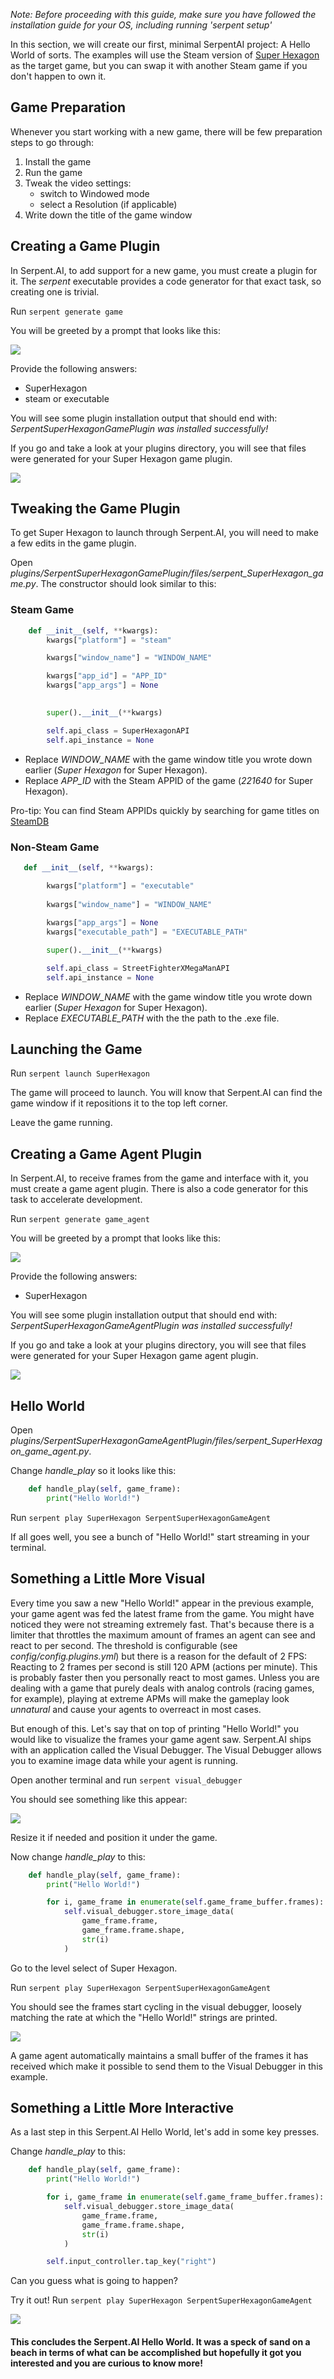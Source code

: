_Note: Before proceeding with this guide, make sure you have followed the installation guide for your OS, including running 'serpent setup'_

In this section, we will create our first, minimal SerpentAI project: A Hello World of sorts. The examples will use the Steam version of [Super Hexagon](http://store.steampowered.com/app/221640/Super_Hexagon/) as the target game, but you can swap it with another Steam game if you don't happen to own it.

## Game Preparation

Whenever you start working with a new game, there will be few preparation steps to go through:

1. Install the game
2. Run the game
3. Tweak the video settings:
    * switch to Windowed mode
    * select a Resolution (if applicable)
4. Write down the title of the game window

## Creating a Game Plugin

In Serpent.AI, to add support for a new game, you must create a plugin for it. The _serpent_ executable provides a code generator for that exact task, so creating one is trivial.

Run `serpent generate game`

You will be greeted by a prompt that looks like this:

![](https://s3.ca-central-1.amazonaws.com/serpent-ai-assets/wiki/hello1.png)

Provide the following answers:

* SuperHexagon
* steam or executable

You will see some plugin installation output that should end with: _SerpentSuperHexagonGamePlugin was installed successfully!_

If you go and take a look at your plugins directory, you will see that files were generated for your Super Hexagon game plugin.

![](https://s3.ca-central-1.amazonaws.com/serpent-ai-assets/wiki/hello2.png)

## Tweaking the Game Plugin

To get Super Hexagon to launch through Serpent.AI, you will need to make a few edits in the game plugin.

Open _plugins/SerpentSuperHexagonGamePlugin/files/serpent_SuperHexagon_game.py_. The constructor should look similar to this:

### Steam Game

```python
    def __init__(self, **kwargs):
        kwargs["platform"] = "steam"

        kwargs["window_name"] = "WINDOW_NAME"

        kwargs["app_id"] = "APP_ID"
        kwargs["app_args"] = None
        

        super().__init__(**kwargs)

        self.api_class = SuperHexagonAPI
        self.api_instance = None
```

* Replace _WINDOW\_NAME_ with the game window title you wrote down earlier (_Super Hexagon_ for Super Hexagon).
* Replace _APP\_ID_ with the Steam APPID of the game (_221640_ for Super Hexagon).

Pro-tip: You can find Steam APPIDs quickly by searching for game titles on [SteamDB](https://steamdb.info/search/?a=app)

### Non-Steam Game

```python
   def __init__(self, **kwargs):

        kwargs["platform"] = "executable"
        
        kwargs["window_name"] = "WINDOW_NAME"
        
        kwargs["app_args"] = None
        kwargs["executable_path"] = "EXECUTABLE_PATH"

        super().__init__(**kwargs)

        self.api_class = StreetFighterXMegaManAPI
        self.api_instance = None
```

* Replace _WINDOW\_NAME_ with the game window title you wrote down earlier (_Super Hexagon_ for Super Hexagon).
* Replace _EXECUTABLE\_PATH_ with the the path to the .exe file.

## Launching the Game

Run `serpent launch SuperHexagon`

The game will proceed to launch. You will know that Serpent.AI can find the game window if it repositions it to the top left corner.

Leave the game running.

## Creating a Game Agent Plugin

In Serpent.AI, to receive frames from the game and interface with it, you must create a game agent plugin. There is also a code generator for this task to accelerate development.

Run `serpent generate game_agent`

You will be greeted by a prompt that looks like this:

![](https://s3.ca-central-1.amazonaws.com/serpent-ai-assets/wiki/hello3.png)

Provide the following answers:

* SuperHexagon

You will see some plugin installation output that should end with: _SerpentSuperHexagonGameAgentPlugin was installed successfully!_

If you go and take a look at your plugins directory, you will see that files were generated for your Super Hexagon game agent plugin.

![](https://s3.ca-central-1.amazonaws.com/serpent-ai-assets/wiki/hello4.png)

## Hello World

Open _plugins/SerpentSuperHexagonGameAgentPlugin/files/serpent_SuperHexagon_game_agent.py_.

Change _handle\_play_ so it looks like this:

```python
    def handle_play(self, game_frame):
        print("Hello World!")
```

Run `serpent play SuperHexagon SerpentSuperHexagonGameAgent`

If all goes well, you see a bunch of "Hello World!" start streaming in your terminal.

## Something a Little More Visual

Every time you saw a new "Hello World!" appear in the previous example, your game agent was fed the latest frame from the game. You might have noticed they were not streaming extremely fast. That's because there is a limiter that throttles the maximum amount of frames an agent can see and react to per second. The threshold is configurable (see _config/config.plugins.yml_) but there is a reason for the default of 2 FPS: Reacting to 2 frames per second is still 120 APM (actions per minute). This is probably faster then you personally react to most games. Unless you are dealing with a game that purely deals with analog controls (racing games, for example), playing at extreme APMs will make the gameplay look _unnatural_ and cause your agents to overreact in most cases.

But enough of this. Let's say that on top of printing "Hello World!" you would like to visualize the frames your game agent saw. Serpent.AI ships with an application called the Visual Debugger. The Visual Debugger allows you to examine image data while your agent is running.

Open another terminal and run `serpent visual_debugger`

You should see something like this appear:

![](https://s3.ca-central-1.amazonaws.com/serpent-ai-assets/wiki/hello5.png)

Resize it if needed and position it under the game.

Now change _handle\_play_ to this:

```python
    def handle_play(self, game_frame):
        print("Hello World!")

        for i, game_frame in enumerate(self.game_frame_buffer.frames):
            self.visual_debugger.store_image_data(
                game_frame.frame,
                game_frame.frame.shape,
                str(i)
            )
```

Go to the level select of Super Hexagon.

Run `serpent play SuperHexagon SerpentSuperHexagonGameAgent`

You should see the frames start cycling in the visual debugger, loosely matching the rate at which the "Hello World!" strings are printed.

![](https://s3.ca-central-1.amazonaws.com/serpent-ai-assets/wiki/hello6.png)

A game agent automatically maintains a small buffer of the frames it has received which make it possible to send them to the Visual Debugger in this example.

## Something a Little More Interactive

As a last step in this Serpent.AI Hello World, let's add in some key presses.

Change _handle\_play_ to this:

```python
    def handle_play(self, game_frame):
        print("Hello World!")

        for i, game_frame in enumerate(self.game_frame_buffer.frames):
            self.visual_debugger.store_image_data(
                game_frame.frame,
                game_frame.frame.shape,
                str(i)
            )

        self.input_controller.tap_key("right")
```

Can you guess what is going to happen?

Try it out! Run `serpent play SuperHexagon SerpentSuperHexagonGameAgent`

![](https://s3.ca-central-1.amazonaws.com/serpent-ai-assets/wiki/hello7.gif)

#### This concludes the Serpent.AI Hello World. It was a speck of sand on a beach in terms of what can be accomplished but hopefully it got you interested and you are curious to know more!